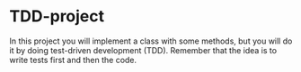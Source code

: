 # TDD-project
In this project you will implement a class with some methods, but you will do it by doing test-driven development (TDD). Remember that the idea is to write tests first and then the code.

